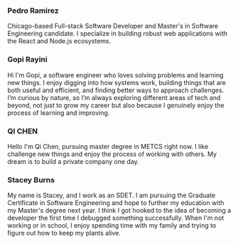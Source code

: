 ### Pedro Ramirez

Chicago-based Full-stack Software Developer and Master's in Software Engineering candidate. I specialize in building robust web applications with the React and Node.js ecosystems.



### Gopi Rayini

Hi I'm Gopi, a software engineer who loves solving problems and learning new things. I enjoy digging into how systems work, building things that are both useful and efficient, and finding better ways to approach challenges. I’m curious by nature, so I’m always exploring different areas of tech and beyond, not just to grow my career but also because I genuinely enjoy the process of learning and improving.



### QI CHEN

Hello I'm Qi Chen, pursuing master degree in METCS right now. I like challenge new things and enjoy the process of working with others. My dream is to build a private company one day. 


### Stacey Burns

My name is Stacey, and I work as an SDET. I am pursuing the Graduate Certificate in Software Engineering and hope to further my education with my Master's degree next year. I think I got hooked to the idea of becoming a developer the first time I debugged something successfully.
When I'm not working or in school, I enjoy spending time with my family and trying to figure out how to keep my plants alive. 